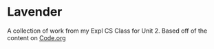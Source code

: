 # Lavender

A collection of work from my Expl CS Class for Unit 2. Based off of the content on [Code.org](https://code.org/)
